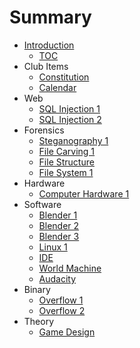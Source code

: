 # Summary

* [Introduction](README.md)
   * [TOC](SUMMARY.md)
* Club Items
   * [Constitution](home/constitution/constitution.md)
   * [Calendar](home/calendar/calendar.md)
* Web
   * [SQL Injection 1](web/sql1/sql1.md)
   * [SQL Injection 2](web/sql2/sql2.md)
* Forensics
   * [Steganography 1](forensics/steg1/steg1.md)
   * [File Carving 1](forensics/filecarving1/filecarving1.md)
   * [File Structure](forensics/filestructure/filestructure.md)
   * [File System 1](forensics/filesystem1/filesystem1.md)
* Hardware
   * [Computer Hardware 1](hardware/computer_hardware_1/computerhardware1.md)
* Software
   * [Blender 1](software/blender1/blender1.md)
   * [Blender 2](software/blender2/blender2.md)
   * [Blender 3](software/blender3/blender3.md)
   * [Linux 1](software/linux1/linux1.md)
   * [IDE](software/ide/ide.md)
   * [World Machine](software/worldmachine/worldmachine.md)
   * [Audacity](software/audacity/audacity.md)
* Binary
   * [Overflow 1](binary/overflow1/overflow1.md)
   * [Overflow 2](binary/overflow2/overflow2.md)
* Theory
   * [Game Design](theory/gamedesign/gamedesign.md)
